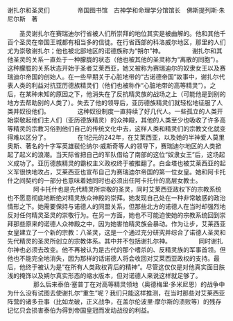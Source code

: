 谢扎尔和圣灵们
　　
　　帝国图书馆　古神学和命理学分馆馆长　佛斯提列斯·朱尼尔斯　著

　　圣灵谢扎尔在赛瑞迪尔行省被人们所崇拜的地位其实是被曲解的。他和其他千百个圣灵在帝国王城都有相当多的信徒。在行省西部的科洛威尔地区，那里的人们尤为崇敬谢扎尔；他也被北部地区的诺德族称为“朔尔”神。
　　
　　谢扎尔和其他圣灵的关系一直处于一种朦胧的状态（他也被其他的圣灵称为“离散的同胞”）。这种朦胧的关系状态开始于圣者艾莱西亚，她又被称为赛瑞迪尔的奴隶女王以及赛瑞迪尔帝国的创始人。在一些早期关于心脏地带的“古诺德帝国”故事中，谢扎尔代表人类的利益对抗亚历德族精灵们（他们也被称作“心脏地带的高等精灵”）。之后，在某种未知的原因之下，他消失在了反抗精灵族的战场之上（可能他是到别的地方去帮助别的人类了）。失去了他的领导后，亚历德族精灵们就轻松地征服了人类并奴役他们。
　　
　　这种奴役制度一直持续了好几代人。一些孤立的人类开始崇敬起他们主人们（亚历德族精灵）的众神殿，其他的人类至少也吸收了许多高等精灵的宗教习俗到他们自己的传统文化中去，这样人类和精灵们的宗教文化就变得难以区分了。
　　
　　在1纪元的242年，在艾莱西亚，以及她的半神爱人莫里奥斯、著名的十字军英雄裴伦纳尔·威斯奇等人的领导下，赛瑞迪尔地区的人类掀起了起义的浪潮。当天际省把自己的军队借给了南部的这位“奴隶女王”后，这场起义成功了。亚历德族精灵的霸权主义政权终于被推翻了。白金塔也被艾莱西亚的起义军很快地攻占，艾莱西亚也宣布自己为赛瑞迪尔帝国的第一位女皇。她和阿卡托什之间契约的一部分也意味着她同时也必须出任阿卡托什的高层女教士。
　　
　　阿卡托什也是先代精灵所崇敬的圣灵，同时艾莱西亚政权下的宗教系统也不愿意彻底地断绝对精灵族众神殿的崇拜。她发现自己处在一种非常敏感的政治情形之下。她需要保持与诺德人的同盟关系，但那些北方的诺德人在当时却强烈地反对任何精灵圣灵的崇敬行为。在另一方面，她也不可能迫使她的宗教系统回到崇拜那些原来的诺德人众神殿之中，因为她害怕精灵族会暴动。作为让步，艾莱西亚女皇建立了一个新的宗教：八圣灵，这是一个通过充分研究并综合了诺德人圣灵和先代精灵的圣灵所创立的宗教体系。其中并不包括谢扎尔神。
　　
　　同时谢扎尔神也必须去改变。他不再被认为是古代的那个嗜杀的、反精灵族的军事首领。但他也不能完全地消失，因为那样的话诺德人将会收回对艾莱西亚政权的支持。最后，他终于被认为是“在所有人类政权背后的精神”。尽管这仅仅是对他真实面目肤浅的掩饰以及朔尔真实形态的缩水版本，但对诺德人来说这样就足够了。
　　
　　那么后来泰伯·塞普丁在对高等精灵领地（奥德梅里·多米尼恩）的战争中为什么没有试图去使谢扎尔“重生”呢？我们只能这样推测，在当时那些对艾莱西亚阵营的诸多丑事（比如龙破，正义战争，在盖尔伦波里·摩尔斯的溃败等）的残存记忆只会损害泰伯为得到帝国皇冠而发动战役的利益。
　　
